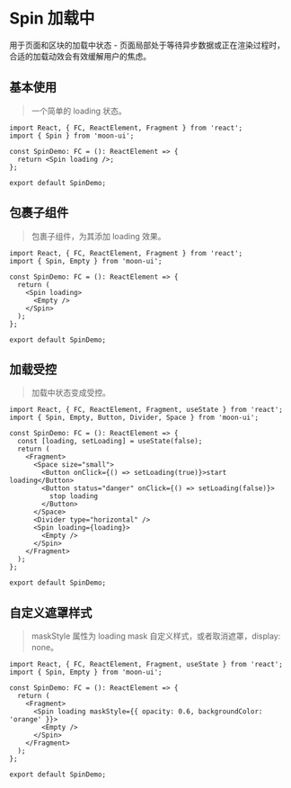 # Spin 加载中

用于页面和区块的加载中状态 - 页面局部处于等待异步数据或正在渲染过程时，合适的加载动效会有效缓解用户的焦虑。

## 基本使用

> 一个简单的 loading 状态。

```tsx
import React, { FC, ReactElement, Fragment } from 'react';
import { Spin } from 'moon-ui';

const SpinDemo: FC = (): ReactElement => {
  return <Spin loading />;
};

export default SpinDemo;
```

## 包裹子组件

> 包裹子组件，为其添加 loading 效果。

```tsx
import React, { FC, ReactElement, Fragment } from 'react';
import { Spin, Empty } from 'moon-ui';

const SpinDemo: FC = (): ReactElement => {
  return (
    <Spin loading>
      <Empty />
    </Spin>
  );
};

export default SpinDemo;
```

## 加载受控

> 加载中状态变成受控。

```tsx
import React, { FC, ReactElement, Fragment, useState } from 'react';
import { Spin, Empty, Button, Divider, Space } from 'moon-ui';

const SpinDemo: FC = (): ReactElement => {
  const [loading, setLoading] = useState(false);
  return (
    <Fragment>
      <Space size="small">
        <Button onClick={() => setLoading(true)}>start loading</Button>
        <Button status="danger" onClick={() => setLoading(false)}>
          stop loading
        </Button>
      </Space>
      <Divider type="horizontal" />
      <Spin loading={loading}>
        <Empty />
      </Spin>
    </Fragment>
  );
};

export default SpinDemo;
```

## 自定义遮罩样式

> maskStyle 属性为 loading mask 自定义样式，或者取消遮罩，display: none。

```tsx
import React, { FC, ReactElement, Fragment, useState } from 'react';
import { Spin, Empty } from 'moon-ui';

const SpinDemo: FC = (): ReactElement => {
  return (
    <Fragment>
      <Spin loading maskStyle={{ opacity: 0.6, backgroundColor: 'orange' }}>
        <Empty />
      </Spin>
    </Fragment>
  );
};

export default SpinDemo;
```

<API></API>
